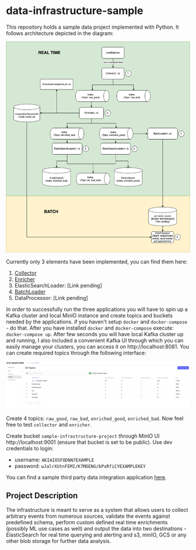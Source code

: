 # data-infrastructure-sample
This repository holds a sample data project implemented with Python. It follows architecture depicted in the diagram:

![alt text](https://github.com/AurimasGr/data-infrastructure-sample/blob/main/pictures/architecture.png?raw=true)

Currently only 3 elements have been implemented, you can find them here:

   1. [Collector](https://github.com/AurimasGr/data-infrastructure-sample/blob/main/stream/integration/collector)
   2. [Enricher](https://github.com/AurimasGr/data-infrastructure-sample/blob/main/stream/integration/enricher)
   3. ElasticSearchLoader: [Link pending]
   4. [BatchLoader](https://github.com/AurimasGr/data-infrastructure-sample/blob/main/stream/integration/batch_loader)
   5. DataProcessor: [Link pending]
   
In order to successfully run the three applications you will have to spin up a Kafka cluster and local MinIO instance 
and create topics and buckets needed by the applications. if you haven't setup ```docker``` and ```docker-compose``` - do that. After you
have installed ```docker``` and ```docker-compose``` execute: ```docker-compose up```. After few seconds you will 
have local Kafka cluster up and running, I also included a convenient Kafka UI through which you can easily manage your
clusters, you can access it on http://localhost:8081. You can create required topics through the following interface:

![alt text](https://github.com/AurimasGr/data-infrastructure-sample/blob/main/pictures/kafka-ui.png?raw=true)

Create 4 topics: ```raw_good```, ```raw_bad```, ```enriched_good```, ```enriched_bad```. Now feel free to test 
```collector``` and ```enricher```.

Create bucket ```sample-infrastructure-project``` through MinIO UI http://localhost:9001 (ensure that bucket is set to 
be public). Use dev credentials to login:

- username: ```AKIAIOSFODNN7EXAMPLE```
- password: ```wJalrXUtnFEMI/K7MDENG/bPxRfiCYEXAMPLEKEY```

You can find a sample third party data integration application 
[here](https://github.com/AurimasGr/data-infrastructure-sample/blob/main/stream/integration/sample_integration_applications/tlc_trip_record_data).

Project Description
-
The infrastructure is meant to serve as a system that allows users to collect arbitrary events from numerous sources, 
validate the events against predefined schema, perform custom defined real time enrichments (possibly ML use cases as 
well) and output the data into two destinations - ElasticSearch for real time querying and alerting and s3, minIO, GCS
or any other blob storage for further data analysis.